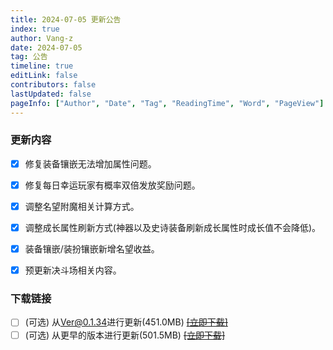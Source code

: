 ```yaml
---
title: 2024-07-05 更新公告
index: true
author: Vang-z
date: 2024-07-05
tag: 公告
timeline: true
editLink: false
contributors: false
lastUpdated: false
pageInfo: ["Author", "Date", "Tag", "ReadingTime", "Word", "PageView"]
---
```


### 更新内容
- [x] 修复<a>装备镶嵌</a>无法增加属性问题。
- [x] 修复<a>每日幸运玩家</a>有概率双倍发放奖励问题。
- [x] 调整<a>名望</a>附魔相关计算方式。
- [x] 调整<a>成长属性</a>刷新方式(神器以及史诗装备刷新成长属性时成长值不会降低)。
- [x] 装备镶嵌/装扮镶嵌新增<a>名望</a>收益。
- [x] 预更新<a>决斗场</a>相关内容。


### 下载链接
- [ ] <a>(可选)</a> 从<a>Ver@0.1.34</a>进行更新(451.0MB) ~~[[立即下载]]()~~
- [ ] <a>(可选)</a> 从<a>更早的版本</a>进行更新(501.5MB) ~~[[立即下载]]()~~
